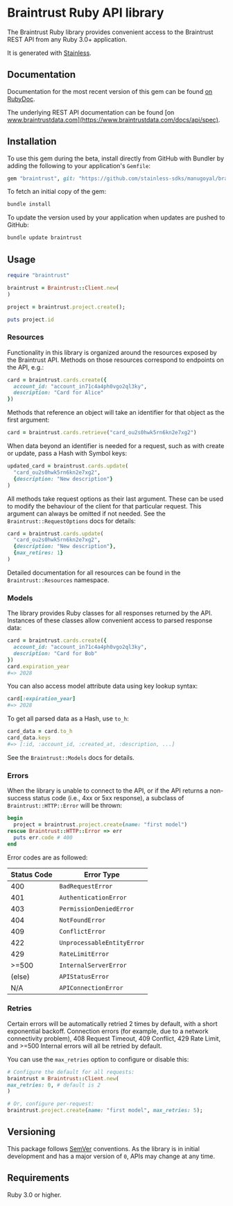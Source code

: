 # Braintrust Ruby API library

The Braintrust Ruby library provides convenient access to the Braintrust REST API from any Ruby 3.0+
application.

It is generated with [Stainless](https://www.stainlessapi.com/).

## Documentation

Documentation for the most recent version of this gem can be found [on RubyDoc](https://rubydoc.info/github/stainless-sdks/manugoyal/braintrust-sdk-kotlin-ruby).

The underlying REST API documentation can be found [on www.braintrustdata.com](https://www.braintrustdata.com/docs/api/spec).

## Installation

To use this gem during the beta, install directly from GitHub with Bundler by
adding the following to your application's `Gemfile`:

```ruby
gem "braintrust", git: "https://github.com/stainless-sdks/manugoyal/braintrust-sdk-kotlin-ruby", branch: "main"
```

To fetch an initial copy of the gem:

```sh
bundle install
```

To update the version used by your application when updates are pushed to
GitHub:

```sh
bundle update braintrust
```

## Usage

```ruby
require "braintrust"

braintrust = Braintrust::Client.new(
)

project = braintrust.project.create();

puts project.id
```

### Resources

Functionality in this library is organized around the resources exposed by the
Braintrust API. Methods on those resources correspond to endpoints on the API,
e.g.:

```ruby
card = braintrust.cards.create({
  account_id: "account_in71c4a4ph0vgo2ql3ky",
  description: "Card for Alice"
})
```

Methods that reference an object will take an identifier for that object as
the first argument:

```ruby
card = braintrust.cards.retrieve("card_ou2s0hwk5rn6kn2e7xg2")
```

When data beyond an identifier is needed for a request, such as with create or
update, pass a Hash with Symbol keys:

```ruby
updated_card = braintrust.cards.update(
  "card_ou2s0hwk5rn6kn2e7xg2",
  {description: "New description"}
)
```

All methods take request options as their last argument. These can be used to
modify the behaviour of the client for that particular request. This argument
can always be omitted if not needed. See the `Braintrust::RequestOptions`
docs for details:

```ruby
card = braintrust.cards.update(
  "card_ou2s0hwk5rn6kn2e7xg2",
  {description: "New description"},
  {max_retires: 1}
)
```

Detailed documentation for all resources can be found in the `Braintrust::Resources`
namespace.

### Models

The library provides Ruby classes for all responses returned by the API.
Instances of these classes allow convenient access to parsed response data:

```ruby
card = braintrust.cards.create({
  account_id: "account_in71c4a4ph0vgo2ql3ky",
  description: "Card for Bob"
})
card.expiration_year
#=> 2028
```

You can also access model attribute data using key lookup syntax:

```ruby
card[:expiration_year]
#=> 2028
```

To get all parsed data as a Hash, use `to_h`:

```ruby
card_data = card.to_h
card_data.keys
#=> [:id, :account_id, :created_at, :description, ...]
```

See the `Braintrust::Models` docs for details.

### Errors

When the library is unable to connect to the API, or if the API returns a
non-success status code (i.e., 4xx or 5xx response), a subclass of
`Braintrust::HTTP::Error` will be thrown:

```ruby
begin
  project = braintrust.project.create(name: "first model")
rescue Braintrust::HTTP::Error => err
  puts err.code # 400
end
```

Error codes are as followed:

| Status Code | Error Type                 |
| ----------- | -------------------------- |
| 400         | `BadRequestError`          |
| 401         | `AuthenticationError`      |
| 403         | `PermissionDeniedError`    |
| 404         | `NotFoundError`            |
| 409         | `ConflictError`            |
| 422         | `UnprocessableEntityError` |
| 429         | `RateLimitError`           |
| >=500       | `InternalServerError`      |
| (else)      | `APIStatusError`           |
| N/A         | `APIConnectionError`       |

### Retries

Certain errors will be automatically retried 2 times by default, with a short
exponential backoff. Connection errors (for example, due to a network
connectivity problem), 408 Request Timeout, 409 Conflict, 429 Rate Limit,
and >=500 Internal errors will all be retried by default.

You can use the `max_retries` option to configure or disable this:

```ruby
# Configure the default for all requests:
braintrust = Braintrust::Client.new(
max_retries: 0, # default is 2
)

# Or, configure per-request:
braintrust.project.create(name: "first model", max_retries: 5);
```

## Versioning

This package follows [SemVer](https://semver.org/spec/v2.0.0.html) conventions. As the
library is in initial development and has a major version of `0`, APIs may change
at any time.

## Requirements

Ruby 3.0 or higher.
